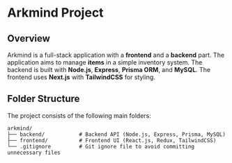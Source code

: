 # Arkmind Project

## Overview

Arkmind is a full-stack application with a **frontend** and a **backend** part. The application aims to manage **items** in a simple inventory system. The backend is built with **Node.js**, **Express**, **Prisma ORM**, and **MySQL**. The frontend uses **Next.js** with **TailwindCSS** for styling.

## Folder Structure

The project consists of the following main folders:

```plaintext
arkmind/
├── backend/           # Backend API (Node.js, Express, Prisma, MySQL)
├── frontend/          # Frontend UI (React.js, Redux, TailwindCSS)
└── .gitignore         # Git ignore file to avoid committing unnecessary files
